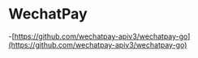 # WechatPay


-[https://github.com/wechatpay-apiv3/wechatpay-go](https://github.com/wechatpay-apiv3/wechatpay-go)
